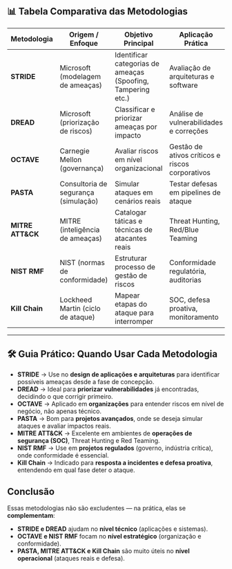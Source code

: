 ## 📊 Tabela Comparativa das Metodologias

| Metodologia       | Origem / Enfoque                        | Objetivo Principal                                  | Aplicação Prática | Nível de Uso |
|-------------------|------------------------------------------|---------------------------------------------------|------------------|--------------|
| **STRIDE**        | Microsoft (modelagem de ameaças)         | Identificar categorias de ameaças (Spoofing, Tampering etc.) | Avaliação de arquiteturas e software | Técnico |
| **DREAD**         | Microsoft (priorização de riscos)        | Classificar e priorizar ameaças por impacto        | Análise de vulnerabilidades e correções | Técnico |
| **OCTAVE**        | Carnegie Mellon (governança)             | Avaliar riscos em nível organizacional             | Gestão de ativos críticos e riscos corporativos | Estratégico |
| **PASTA**         | Consultoria de segurança (simulação)     | Simular ataques em cenários reais                  | Testar defesas em pipelines de ataque | Técnico ↔ Estratégico |
| **MITRE ATT&CK**  | MITRE (inteligência de ameaças)          | Catalogar táticas e técnicas de atacantes reais    | Threat Hunting, Red/Blue Teaming | Operacional |
| **NIST RMF**      | NIST (normas de conformidade)            | Estruturar processo de gestão de riscos            | Conformidade regulatória, auditorias | Estratégico |
| **Kill Chain**    | Lockheed Martin (ciclo de ataque)        | Mapear etapas do ataque para interromper           | SOC, defesa proativa, monitoramento | Operacional |

---

## 🛠️ Guia Prático: Quando Usar Cada Metodologia

- **STRIDE** → Use no **design de aplicações e arquiteturas** para identificar possíveis ameaças desde a fase de concepção.  
- **DREAD** → Ideal para **priorizar vulnerabilidades** já encontradas, decidindo o que corrigir primeiro.  
- **OCTAVE** → Aplicado em **organizações** para entender riscos em nível de negócio, não apenas técnico.  
- **PASTA** → Bom para **projetos avançados**, onde se deseja simular ataques e avaliar impactos reais.  
- **MITRE ATT&CK** → Excelente em ambientes de **operações de segurança (SOC)**, Threat Hunting e Red Teaming.  
- **NIST RMF** → Use em **projetos regulados** (governo, indústria crítica), onde conformidade é essencial.  
- **Kill Chain** → Indicado para **resposta a incidentes e defesa proativa**, entendendo em qual fase deter o ataque.  

## Conclusão

Essas metodologias não são excludentes — na prática, elas se **complementam**:

- **STRIDE e DREAD** ajudam no **nível técnico** (aplicações e sistemas).  
- **OCTAVE e NIST RMF** focam no **nível estratégico** (organização e conformidade).  
- **PASTA, MITRE ATT&CK e Kill Chain** são muito úteis no **nível operacional** (ataques reais e defesa).  
